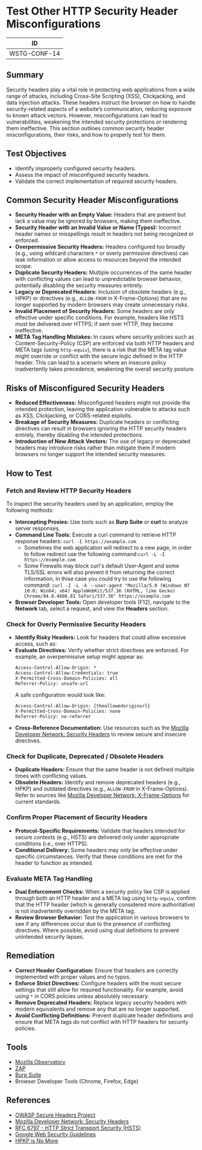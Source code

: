 # Test Other HTTP Security Header Misconfigurations

| ID         |
|------------|
|WSTG-CONF-14|

## Summary

Security headers play a vital role in protecting web applications from a wide range of attacks, including Cross-Site Scripting (XSS), Clickjacking, and data injection attacks. These headers instruct the browser on how to handle security-related aspects of a website’s communication, reducing exposure to known attack vectors. However, misconfigurations can lead to vulnerabilities, weakening the intended security protections or rendering them ineffective. This section outlines common security header misconfigurations, their risks, and how to properly test for them.

## Test Objectives

- Identify improperly configured security headers.
- Assess the impact of misconfigured security headers.
- Validate the correct implementation of required security headers.

## Common Security Header Misconfigurations

- **Security Header with an Empty Value:** Headers that are present but lack a value may be ignored by browsers, making them ineffective.
- **Security Header with an Invalid Value or Name (Typos):** Incorrect header names or misspellings result in headers not being recognized or enforced.
- **Overpermissive Security Headers:** Headers configured too broadly (e.g., using wildcard characters `*` or overly permissive directives) can leak information or allow access to resources beyond the intended scope.
- **Duplicate Security Headers:** Multiple occurrences of the same header with conflicting values can lead to unpredictable browser behavior, potentially disabling the security measures entirely.
- **Legacy or Deprecated Headers:** Inclusion of obsolete headers (e.g., HPKP) or directives (e.g., `ALLOW-FROM` in X-Frame-Options) that are no longer supported by modern browsers may create unnecessary risks.
- **Invalid Placement of Security Headers:** Some headers are only effective under specific conditions. For example, headers like HSTS must be delivered over HTTPS; if sent over HTTP, they become ineffective.
- **META Tag Handling Mistakes:** In cases where security policies such as Content-Security-Policy (CSP) are enforced via both HTTP headers and META tags (using `http-equiv`), there is a risk that the META tag value might override or conflict with the secure logic defined in the HTTP header. This can lead to a scenario where an insecure policy inadvertently takes precedence, weakening the overall security posture.

## Risks of Misconfigured Security Headers

- **Reduced Effectiveness:** Misconfigured headers might not provide the intended protection, leaving the application vulnerable to attacks such as XSS, Clickjacking, or CORS-related exploits.
- **Breakage of Security Measures:** Duplicate headers or conflicting directives can result in browsers ignoring the HTTP security headers entirely, thereby disabling the intended protections.
- **Introduction of New Attack Vectors:** The use of legacy or deprecated headers may introduce risks rather than mitigate them if modern browsers no longer support the intended security measures.

## How to Test

### Fetch and Review HTTP Security Headers

To inspect the security headers used by an application, employ the following methods:

- **Intercepting Proxies:** Use tools such as **Burp Suite** or **curl** to analyze server responses.
- **Command Line Tools:** Execute a curl command to retrieve HTTP response headers: `curl -I https://example.com`
    - Sometimes the web application will redirect to a new page, in order to follow redirect use the following command:`curl -L -I https://example.com`
    - Some Firewalls may block curl's default User-Agent and some TLS/SSL errors will also prevent it from returning the correct information, in thise case you could try to use the following command:
`curl -I -L -k --user-agent "Mozilla/5.0 (Windows NT 10.0; Win64; x64) AppleWebKit/537.36 (KHTML, like Gecko) Chrome/94.0.4606.81 Safari/537.36" https://example.com`
- **Browser Developer Tools:** Open developer tools (F12), navigate to the **Network** tab, select a request, and view the **Headers** section.

### Check for Overly Permissive Security Headers

- **Identify Risky Headers:** Look for headers that could allow excessive access, such as:
- **Evaluate Directives:** Verify whether strict directives are enforced. For example, an overpermissive setup might appear as:
    ```http
    Access-Control-Allow-Origin: *
    Access-Control-Allow-Credentials: true
    X-Permitted-Cross-Domain-Policies: all
    Referrer-Policy: unsafe-url
    ```
    A safe configuration would look like:
    ```http
    Access-Control-Allow-Origin: {theallowedoriginurl}
    X-Permitted-Cross-Domain-Policies: none
    Referrer-Policy: no-referrer
    ```
- **Cross-Reference Documentation:** Use resources such as the [Mozilla Developer Network: Security Headers](https://developer.mozilla.org/en-US/docs/Web/HTTP/Headers) to review secure and insecure directives.

### Check for Duplicate, Deprecated / Obsolete Headers

- **Duplicate Headers:** Ensure that the same header is not defined multiple times with conflicting values.
- **Obsolete Headers:** Identify and remove deprecated headers (e.g., HPKP) and outdated directives (e.g., `ALLOW-FROM` in X-Frame-Options). Refer to sources like [Mozilla Developer Network: X-Frame-Options](https://developer.mozilla.org/en-US/docs/Web/HTTP/Headers/X-Frame-Options) for current standards.

### Confirm Proper Placement of Security Headers

- **Protocol-Specific Requirements:** Validate that headers intended for secure contexts (e.g., HSTS) are delivered only under appropriate conditions (i.e., over HTTPS).
- **Conditional Delivery:** Some headers may only be effective under specific circumstances. Verify that these conditions are met for the header to function as intended.

### Evaluate META Tag Handling

- **Dual Enforcement Checks:** When a security policy like CSP is applied through both an HTTP header and a META tag using `http-equiv`, confirm that the HTTP header (which is generally considered more authoritative) is not inadvertently overridden by the META tag.
- **Review Browser Behavior:** Test the application in various browsers to see if any differences occur due to the presence of conflicting directives. Where possible, avoid using dual definitions to prevent unintended security lapses.

## Remediation

- **Correct Header Configuration:** Ensure that headers are correctly implemented with proper values and no typos.
- **Enforce Strict Directives:** Configure headers with the most secure settings that still allow for required functionality. For example, avoid using `*` in CORS policies unless absolutely necessary.
- **Remove Deprecated Headers:** Replace legacy security headers with modern equivalents and remove any that are no longer supported.
- **Avoid Conflicting Definitions:** Prevent duplicate header definitions and ensure that META tags do not conflict with HTTP headers for security policies.

## Tools

- [Mozilla Observatory](https://observatory.mozilla.org/)
- [ZAP](https://www.zaproxy.org/)
- [Burp Suite](https://portswigger.net/burp)
- Browser Developer Tools (Chrome, Firefox, Edge)

## References

- [OWASP Secure Headers Project](https://owasp.org/www-project-secure-headers/)
- [Mozilla Developer Network: Security Headers](https://developer.mozilla.org/en-US/docs/Web/HTTP/Headers)
- [RFC 6797 - HTTP Strict Transport Security (HSTS)](https://datatracker.ietf.org/doc/html/rfc6797)
- [Google Web Security Guidelines](https://web.dev/security-headers/)
- [HPKP is No More](https://scotthelme.co.uk/hpkp-is-no-more/)
